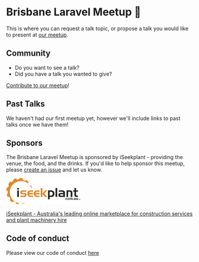 # Brisbane Laravel Meetup 🐘

This is where you can request a talk topic, or propose a talk you would like to present at [our meetup](https://www.meetup.com/meetup-group-FtyKvezu).

## Community

* Do you want to see a talk? 
* Did you have a talk you wanted to give?

[Contribute to our meetup](https://github.com/Brisbane-Laravel-Meetup/meetups/issues/new)!

## Past Talks

We haven't had our first meetup yet, however we'll include links to past talks once we have them!

## Sponsors

The Brisbane Laravel Meetup is sponsored by iSeekplant - providing the venue, the food, and the drinks. If you'd like to help sponsor this meetup, please [create an issue](https://github.com/Brisbane-Laravel-Meetup/meetups/issues/new) and let us know.

<img src="/images/iseekplant.svg" alt="iseekplant-logo" width="200">

[iSeekplant - Australia's leading online marketplace for construction services and plant machinery hire](https://www.iseekplant.com.au/)

## Code of conduct

Please view our code of conduct [here](https://github.com/Brisbane-Laravel-Meetup/meetups/code-of-conduct.md)
